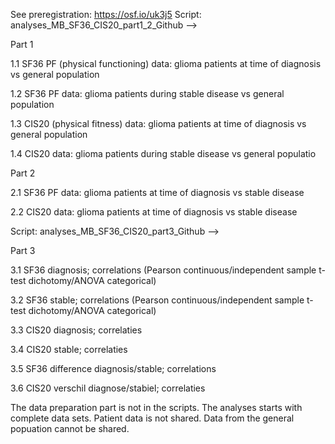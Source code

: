 See preregistration: https://osf.io/uk3j5
Script: analyses_MB_SF36_CIS20_part1_2_Github -->

Part 1 

1.1 SF36 PF (physical functioning) data: glioma patients at time of diagnosis vs general population

1.2 SF36 PF data: glioma patients during stable disease vs general population

1.3 CIS20 (physical fitness) data: glioma patients at time of diagnosis vs general population

1.4 CIS20 data: glioma patients during stable disease vs general populatio

Part 2 

2.1 SF36 PF data: glioma patients at time of diagnosis vs stable disease

2.2 CIS20 data: glioma patients at time of diagnosis vs stable disease


Script: analyses_MB_SF36_CIS20_part3_Github --> 

Part 3 

3.1 SF36 diagnosis; correlations (Pearson continuous/independent sample t-test dichotomy/ANOVA categorical) 

3.2 SF36 stable; correlations (Pearson continuous/independent sample t-test dichotomy/ANOVA categorical)

3.3 CIS20 diagnosis; correlaties

3.4 CIS20 stable; correlaties

3.5 SF36 difference diagnosis/stable; correlations

3.6 CIS20 verschil diagnose/stabiel; correlaties 

The data preparation part is not in the scripts. The analyses starts with complete data sets. 
Patient data is not shared. Data from the general popuation cannot be shared. 
